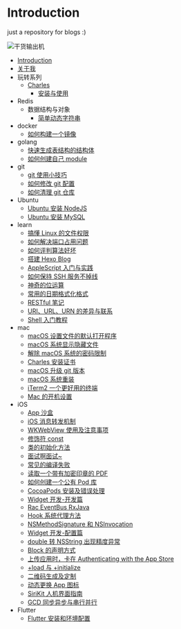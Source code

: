 # Introduction

just a repository for blogs :)

![干货输出机](https://img.zhangpeng.site/wechat/qrcode.jpg)

* [Introduction](README.md)
* [关于我](about.md)
* 玩转系列
  * [Charles](./manual/charles/README.md)
    * [安装与使用](./manual/charles/1.setup-and-use.md)
* Redis
  * 数据结构与对象
    * [简单动态字符串](redis/1.data-structures-and-objects/1.simple-dynamic-string.md)
* docker
  * [如何构建一个镜像](docker/how-to-create-image.md)
* golang
  * [快速生成表结构的结构体](golang/generate-table-struct.md)
  * [如何创建自己 module](golang/create-personal-module.md)
* git
  * [git 使用小技巧](git/tips-for-git.md)
  * [如何修改 git 配置](git/modify-git-configuration.md)
  * [如何清理 git 仓库](git/clean-up-git-repository.md)
* Ubuntu
  * [Ubuntu 安装 NodeJS](ubuntu/install-nodejs.md)
  * [Ubuntu 安装 MySQL](ubuntu/install-mysql.md)
* learn
  * [搞懂 Linux 的文件权限](learn/linux-file-permissions.md)
  * [如何解决端口占用问题](learn/resolve-port-occupancy.md)
  * [如何评判算法好坏](learn/judge-algorithm-quality.md)
  * [搭建 Hexo Blog](learn/set-up-hexo-blog.md)
  * [AppleScript 入门与实践](learn/introduction-to-applescript.md)
  * [如何保持 SSH 服务不掉线](learn/keep-alive-ssh.md)
  * [神奇的位运算](learn/bit-operation.md)
  * [常用的日期格式化格式](learn/date-formatter.md)
  * [RESTful 笔记](learn/introduction-to-restful.md)
  * [URI、URL、URN 的差异与联系](learn/uri-url-urn.md)
  * [Shell 入门教程](learn/introduction-to-shell.md)
* mac
  * [macOS 设置文件的默认打开程序](mac/set-file-default-opening-mode.md)
  * [macOS 系统显示隐藏文件](mac/show-hidden-files.md)
  * [解除 macOS 系统的密码限制](mac/remove-password-limit.md)
  * [Charles 安装证书](mac/install-charles-certificate.md)
  * [macOS 升级 git 版本](mac/update-git-version.md)
  * [macOS 系统重装](mac/reinstall-mac-system.md)
  * [iTerm2 一个更好用的终端](mac/a-better-terminal.md)
  * [Mac 的开机设置](mac/configure-mac.md)
* iOS
  * [App 沙盒](ios/sandbox.md)
  * [iOS 消息转发机制](ios/message-forwarding.md)
  * [WKWebView 使用及注意事项](ios/wkwebview.md)
  * [修饰符 const](ios/const.md)
  * [类的初始化方法](ios/initializer.md)
  * [面试啊面试~](ios/interview.md)
  * [常见的编译失败](ios/build-failed.md)
  * [读取一个带有加密印章的 PDF](ios/read-pdf-with-cryptographic-seal.md)
  * [如何创建一个公有 Pod 库](ios/create-pod.md)
  * [CocoaPods 安装及错误处理](ios/cocoapods.md)
  * [Widget 开发-开发篇](ios/widget-development.md)
  * [Rac EventBus RxJava](ios/rac-eventbus-rxjava.md)
  * [Hook 系统代理方法](ios/hook-system-delegate-method.md)
  * [NSMethodSignature 和 NSInvocation](ios/nsmethodsignature-nsinvocation.md)
  * [Widget 开发-配置篇](ios/widget-configuration.md)
  * [double 转 NSString 出现精度异常](ios/double-to-nsstring.md)
  * [Block 的声明方式](ios/block-statement.md)
  * [上传应用时，卡在 Authenticating with the App Store](ios/authenticating-with-the-app-store.md)
  * [+load 与 +initialize](ios/load-and-initialize.md)
  * [二维码生成及定制](ios/create-qr-code.md)
  * [动态更换 App 图标](ios/dynamic-icon.md)
  * [SiriKit 人机界面指南](ios/sirikit.md)
  * [GCD 同步异步与串行并行](ios/gcd.md)
* Flutter
  * [Flutter 安装和环境配置](flutter/install-flutter.md)

